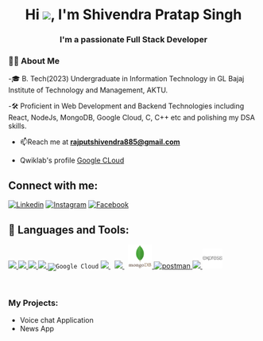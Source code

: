 <h1 align="center">Hi <img src="https://raw.githubusercontent.com/MartinHeinz/MartinHeinz/master/wave.gif" width="30px">, I'm Shivendra Pratap Singh</h1>
<h3 align="center">I'm a passionate Full Stack Developer</h3>


### 🙋‍♂️ About Me

-🎓 B. Tech(2023) Undergraduate in Information Technology in GL Bajaj Institute of Technology and Management, AKTU.

-🛠 Proficient in Web Development and Backend Technologies including React, NodeJs, MongoDB, Google Cloud, C, C++ etc and polishing my DSA skills.

- 📫Reach me at **rajputshivendra885@gmail.com** 

-  Qwiklab's profile [Google CLoud](https://www.cloudskillsboost.google/public_profiles/def26410-db18-43ca-9025-77c924d50e20)

## Connect with me:

[![Linkedin](https://img.shields.io/badge/-Shivendra-0e76a8?style=flat-square&logo=Linkedin&logoColor=white)](https://www.linkedin.com/in/shivendra-pratap-singh-609b261b3/) [![Instagram](https://img.shields.io/badge/-Shivendra-e4405f?style=flat-square&logo=Instagram&logoColor=white)](https://www.instagram.com/shivendra4907/) [![Facebook](https://img.shields.io/badge/-Shivendra-3b5999?style=flat&logo=facebook&logoColor=white)](https://www.facebook.com/profile.php?id=100027329721730)

## 🚀 Languages and Tools:

<p align="left"> 
    <a href="https://reactjs.org/" target="_blank"> <img src="https://img.icons8.com/color/48/000000/react-native.png"/> </a>
    <a href="https://www.w3.org/html/" target="_blank"> <img src="https://img.icons8.com/color/48/000000/html-5.png"/> </a> 
    <a href="https://www.w3schools.com/css/" target="_blank"> <img src="https://img.icons8.com/color/48/000000/css3.png"/> </a> 
    <a href="https://getbootstrap.com" target="_blank"> <img src="https://img.icons8.com/color/48/000000/bootstrap.png"/> </a> 
    <code><img height="27" src="https://firebasestorage.googleapis.com/v0/b/shopping-world-e9574.appspot.com/o/gcp-logo-cloud.png?alt=media&token=9777bb92-1290-4d57-a88f-62351e0cdab8" alt="Google Cloud"></code>
    <a style="padding-right:8px;" href="https://nodejs.org" target="_blank"> <img src="https://img.icons8.com/color/48/000000/nodejs.png"/> </a> 
    <a style="padding-right:8px;" href="https://www.mysql.com/" target="_blank"> <img src="https://img.icons8.com/fluent/50/000000/mysql-logo.png"/> </a>
    <a href="https://www.mongodb.com/" target="_blank"> <img src="https://raw.githubusercontent.com/devicons/devicon/master/icons/mongodb/mongodb-original-wordmark.svg" alt="mongodb" width="48" height="48"/> </a> 
    <a href="https://postman.com" target="_blank"> <img src="https://www.vectorlogo.zone/logos/getpostman/getpostman-icon.svg" alt="postman" width="45" height="45"/> </a>   
    <a href="https://git-scm.com/" target="_blank"> <img src="https://img.icons8.com/color/48/000000/git.png"/> </a> 
    <a href="https://expressjs.com" target="_blank"> <img src="https://raw.githubusercontent.com/devicons/devicon/master/icons/express/express-original-wordmark.svg" alt="express" width="40" height="40"/> </a>
</p>


<br/>

### My Projects:

- Voice chat Application
- News App







